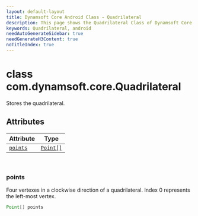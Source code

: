 ```yaml
---
layout: default-layout
title: Dynamsoft Core Android Class - Quadrilateral
description: This page shows the Quadrilateral Class of Dynamsoft Core for Android Language.
keywords: Quadrilateral, android
needAutoGenerateSidebar: true
needGenerateH3Content: true
noTitleIndex: true
---
```



# class com.dynamsoft.core.Quadrilateral
Stores the quadrilateral.  


## Attributes
  
| Attribute | Type |
|---------- | ---- |
| [`points`](#points) | [`Point[]`](point.md) |


&nbsp;

### points
Four vertexes in a clockwise direction of a quadrilateral. Index 0 represents the left-most vertex. 
```java
Point[] points
```



